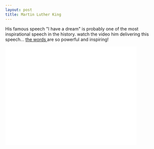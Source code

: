 ```yaml
---
layout: post
title: Martin Luther King
---
```


His famous speech "I have a dream" is probably one of the most inspirational speech in the history. watch the video him delivering this speech... [the words ](http://usinfo.state.gov/usa/infousa/facts/democrac/38.htm)are so powerful and inspiring!

<iframe width="420" height="315" src="//www.youtube.com/embed/smEqnnklfYs" frameborder="0" allowfullscreen></iframe>
